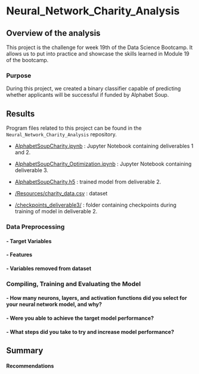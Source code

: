 # Neural_Network_Charity_Analysis

## Overview of the analysis

This project is the challenge for week 19th of the Data Science Bootcamp. It allows us to put into practice and showcase the skills learned in Module 19 of the bootcamp.

### Purpose

During this project, we created a binary classifier capable of predicting whether applicants will be successful if funded by Alphabet Soup.

## Results

Program files related to this project can be found in the `Neural_Network_Charity_Analysis` repository.

- [AlphabetSoupCharity.ipynb](AlphabetSoupCharity.ipynb) : Jupyter Notebook containing deliverables 1 and 2.
- [AlphabetSoupCharity_Optimization.ipynb](AlphabetSoupCharity_Optimization.ipynb) : Jupyter Notebook containing deliverable 3.
- [AlphabetSoupCharity.h5](AlphabetSoupCharity.h5) : trained model from deliverable 2.

- [/Resources/charity_data.csv](/Resources/charity_data.csv) : dataset
- [/checkpoints_deliverable3/](/checkpoints_deliverable3/) : folder containing checkpoints during training of model in deliverable 2.

### Data Preprocessing

#### - Target Variables

#### - Features

#### - Variables removed from dataset

### Compiling, Training and Evaluating the Model

#### - How many neurons, layers, and activation functions did you select for your neural network model, and why?

#### - Were you able to achieve the target model performance?

#### - What steps did you take to try and increase model performance?

## Summary

#### Recommendations
